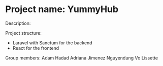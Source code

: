 # Project name: YummyHub

Description:

Project structure:

- Laravel with Sanctum for the backend
- React for the frontend

Group members:
Adam Hadad
Adriana Jimenez
Nguyendung Vo
Lissette
